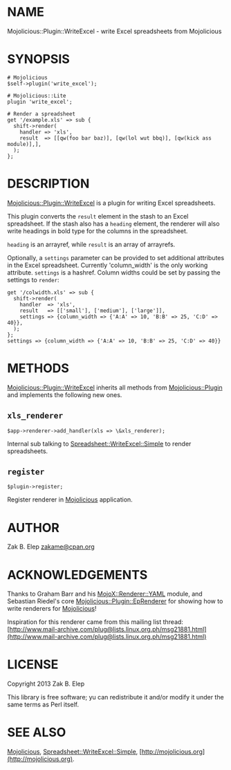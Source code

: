 # NAME

Mojolicious::Plugin::WriteExcel - write Excel spreadsheets from Mojolicious

# SYNOPSIS

    # Mojolicious
    $self->plugin('write_excel');

    # Mojolicious::Lite
    plugin 'write_excel';

    # Render a spreadsheet
    get '/example.xls' => sub {
      shift->render(
        handler => 'xls',
        result  => [[qw(foo bar baz)], [qw(lol wut bbq)], [qw(kick ass module)],],
      );
    };

# DESCRIPTION

[Mojolicious::Plugin::WriteExcel](https://metacpan.org/pod/Mojolicious::Plugin::WriteExcel) is a plugin for writing Excel
spreadsheets.

This plugin converts the `result` element in the stash to an Excel
spreadsheet.  If the stash also has a `heading` element, the renderer
will also write headings in bold type for the columns in the
spreadsheet.

`heading` is an arrayref, while `result` is an array of arrayrefs.

Optionally, a `settings` parameter can be provided to set additional
attributes in the Excel spreadsheet.  Currently 'column\_width' is the
only working attribute.  `settings` is a hashref.  Column widths
could be set by passing the settings to `render`:

    get '/colwidth.xls' => sub {
      shift->render(
        handler  => 'xls',
        result   => [['small'], ['medium'], ['large']],
        settings => {column_width => {'A:A' => 10, 'B:B' => 25, 'C:D' => 40}},
      );
    };
    settings => {column_width => {'A:A' => 10, 'B:B' => 25, 'C:D' => 40}}

# METHODS

[Mojolicious::Plugin::WriteExcel](https://metacpan.org/pod/Mojolicious::Plugin::WriteExcel) inherits all methods from
[Mojolicious::Plugin](https://metacpan.org/pod/Mojolicious::Plugin) and implements the following new ones.

## `xls_renderer`

    $app->renderer->add_handler(xls => \&xls_renderer);

Internal sub talking to [Spreadsheet::WriteExcel::Simple](https://metacpan.org/pod/Spreadsheet::WriteExcel::Simple) to render
spreadsheets.

## `register`

    $plugin->register;

Register renderer in [Mojolicious](https://metacpan.org/pod/Mojolicious) application.

# AUTHOR

Zak B. Elep <zakame@cpan.org>

# ACKNOWLEDGEMENTS

Thanks to Graham Barr and his [MojoX::Renderer::YAML](https://metacpan.org/pod/MojoX::Renderer::YAML) module, and
Sebastian Riedel's core [Mojolicious::Plugin::EpRenderer](https://metacpan.org/pod/Mojolicious::Plugin::EpRenderer) for showing
how to write renderers for [Mojolicious](https://metacpan.org/pod/Mojolicious)!

Inspiration for this renderer came from this mailing list thread:
[http://www.mail-archive.com/plug@lists.linux.org.ph/msg21881.html](http://www.mail-archive.com/plug@lists.linux.org.ph/msg21881.html)

# LICENSE

Copyright 2013 Zak B. Elep

This library is free software; yu can redistribute it and/or modify it
under the same terms as Perl itself.

# SEE ALSO

[Mojolicious](https://metacpan.org/pod/Mojolicious), [Spreadsheet::WriteExcel::Simple](https://metacpan.org/pod/Spreadsheet::WriteExcel::Simple), [http://mojolicious.org](http://mojolicious.org).

